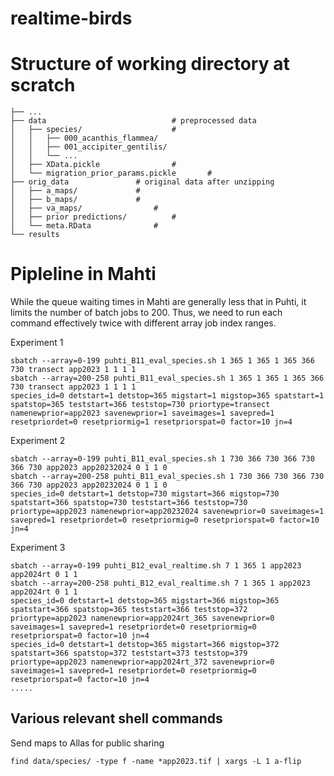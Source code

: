 # realtime-birds

# Structure of working directory at scratch

    ├── ...
    ├── data                      		# preprocessed data
    │   ├── species/          			# 
    │   │   ├── 000_acanthis_flammea/
    │   │   ├── 001_accipiter_gentilis/
    │   │   └── ...
    │   ├── XData.pickle	       		# 
    │   └── migration_prior_params.pickle       # 
    ├── orig_data				# original data after unzipping 
    │   ├── a_maps/				# 
    │   ├── b_maps/				# 
    │   ├── va_maps/				# 
    │   ├── prior predictions/			# 
    │   └── meta.RData     			# 
    └── results

# Pipleline in Mahti

While the queue waiting times in Mahti are generally less that in Puhti, it limits the number of batch jobs to 200. Thus, we need to run each command effectively twice with different array job index ranges.

Experiment 1
```console
sbatch --array=0-199 puhti_B11_eval_species.sh 1 365 1 365 1 365 366 730 transect app2023 1 1 1 1
sbatch --array=200-258 puhti_B11_eval_species.sh 1 365 1 365 1 365 366 730 transect app2023 1 1 1 1
species_id=0 detstart=1 detstop=365 migstart=1 migstop=365 spatstart=1 spatstop=365 teststart=366 teststop=730 priortype=transect namenewprior=app2023 savenewprior=1 saveimages=1 savepred=1 resetpriordet=0 resetpriormig=1 resetpriorspat=0 factor=10 jn=4
```

Experiment 2
```console
sbatch --array=0-199 puhti_B11_eval_species.sh 1 730 366 730 366 730 366 730 app2023 app20232024 0 1 1 0
sbatch --array=200-258 puhti_B11_eval_species.sh 1 730 366 730 366 730 366 730 app2023 app20232024 0 1 1 0
species_id=0 detstart=1 detstop=730 migstart=366 migstop=730 spatstart=366 spatstop=730 teststart=366 teststop=730 priortype=app2023 namenewprior=app20232024 savenewprior=0 saveimages=1 savepred=1 resetpriordet=0 resetpriormig=0 resetpriorspat=0 factor=10 jn=4
```

Experiment 3
```console
sbatch --array=0-199 puhti_B12_eval_realtime.sh 7 1 365 1 app2023 app2024rt 0 1 1
sbatch --array=200-258 puhti_B12_eval_realtime.sh 7 1 365 1 app2023 app2024rt 0 1 1
species_id=0 detstart=1 detstop=365 migstart=366 migstop=365 spatstart=366 spatstop=365 teststart=366 teststop=372 priortype=app2023 namenewprior=app2024rt_365 savenewprior=0 saveimages=1 savepred=1 resetpriordet=0 resetpriormig=0 resetpriorspat=0 factor=10 jn=4
species_id=0 detstart=1 detstop=365 migstart=366 migstop=372 spatstart=366 spatstop=372 teststart=373 teststop=379 priortype=app2023 namenewprior=app2024rt_372 savenewprior=0 saveimages=1 savepred=1 resetpriordet=0 resetpriormig=0 resetpriorspat=0 factor=10 jn=4
.....
```

## Various relevant shell commands

Send maps to Allas for public sharing
```console
find data/species/ -type f -name *app2023.tif | xargs -L 1 a-flip
```
